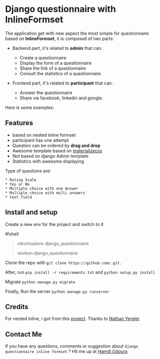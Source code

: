 # Django questionnaire with InlineFormset

The application get with new aspect the most simple for questionnaire based on **InlineFormset**,
it is composed of two parts:

- Backend part, it's related to **admin** that can:
    - Create a questionnaire
    - Display the form of a questionnaire
    - Share the link of a questionnaire
    - Consult the statistics of a questionnaire

- Frontend part, it's related to **participant** that can :
    - Answer the questionnaire
    - Share via facebook, linkedin and google.

Here is some examples:


## Features

* based on nested inline formset
* participant has one attempt
* Question can be ordered by **drag and drop**
* Awesome template based on [materializecss](http://materializecss.com/)
* Not based on django Admin template
* Statistics with awesome displaying

Type of questions are:

    * Rating Scale
    * Yes or No
    * Multiple choice with one Answer
    * Multiple choice with multi answers
    * text field

## Install and setup
Create a new env for the project and switch to it


#!shell

> mkvirtualenv django_questionnaire

> workon django_questionnaire


Clone the repo with `git clone https://github.com/.git.`

After, run `pip install -r requirements.txt` and `python setup.py install`

Migrate  `python manage.py migrate`

Finally, Run the server `python manage.py runserver`


## Credits
For nested inline, i got from this [project](https://github.com/nyergler/nested-formset).
Thanks to [Nathan Yergler](https://github.com/nyergler)

## Contact Me
If you have any questions, comments or suggestion about `django questionnaire inline formset` ?
Hit me up at [Hamdi Gdoura](hamdigdouraisi@gmail.com)
